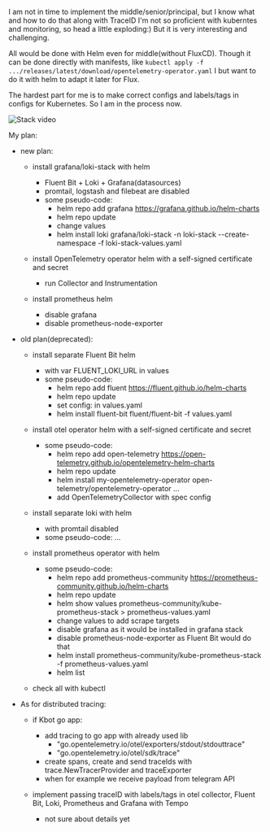 I am not in time to implement the middle/senior/principal, but I know what and how to do that along with TraceID
I'm not so proficient with kuberntes and monitoring, so head a little exploding:) But it is very interesting and challenging.

All would be done with Helm even for middle(without FluxCD). Though it can be done directly with manifests, 
like `kubectl apply -f .../releases/latest/download/opentelemetry-operator.yaml` 
I but want to do it with helm to adapt it later for Flux.

The hardest part for me is to make correct configs and labels/tags in configs for Kubernetes.
So I am in the process now.

![Stack video](_assets/otel.gif)

My plan:

- new plan:

	- install grafana/loki-stack with helm
		- Fluent Bit + Loki + Grafana(datasources)
		- promtail, logstash and filebeat are disabled
		- some pseudo-code:
			- helm repo add grafana https://grafana.github.io/helm-charts
			- helm repo update
			- change values
			- helm install loki grafana/loki-stack -n loki-stack --create-namespace -f loki-stack-values.yaml

	- install OpenTelemetry operator helm with a self-signed certificate and secret
		- run Collector and Instrumentation

	- install prometheus helm
		- disable grafana
		- disable prometheus-node-exporter


- old plan(deprecated):

	- install separate Fluent Bit helm
		- with var FLUENT_LOKI_URL in values
		- some pseudo-code:
			- helm repo add fluent https://fluent.github.io/helm-charts
			- helm repo update
			- set config: in values.yaml		
			- helm install fluent-bit fluent/fluent-bit -f values.yaml


	- install otel operator helm with a self-signed certificate and secret
		- some pseudo-code:
			- helm repo add open-telemetry https://open-telemetry.github.io/opentelemetry-helm-charts
			- helm repo update
			- helm install my-opentelemetry-operator open-telemetry/opentelemetry-operator ...			 
			- add OpenTelemetryCollector with spec config


	- install separate loki with helm
		- with promtail disabled
		- some pseudo-code:
			...
		
	- install prometheus operator with helm
		- some pseudo-code:
			- helm repo add prometheus-community https://prometheus-community.github.io/helm-charts
			- helm repo update
			- helm show values prometheus-community/kube-prometheus-stack > prometheus-values.yaml
			- change values to add scrape targets
			- disable grafana as it would be installed in grafana stack		
			- disable prometheus-node-exporter as Fluent Bit would do that
			- helm install prometheus-community/kube-prometheus-stack  -f prometheus-values.yaml
			- helm list

	- check all with kubectl


- As for distributed tracing:
	- if Kbot go app:
		- add tracing to go app with already used lib
			- "go.opentelemetry.io/otel/exporters/stdout/stdouttrace"
			- "go.opentelemetry.io/otel/sdk/trace"
		- create spans, create and send traceIds with trace.NewTracerProvider and traceExporter
		- when for example we receive payload from telegram API

	- implement passing traceID with labels/tags in otel collector, Fluent Bit, Loki, Prometheus and Grafana with Tempo
		- not sure about details yet



